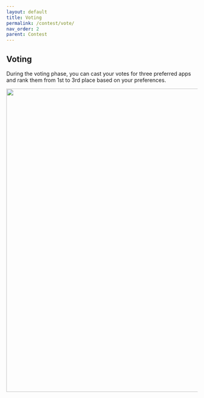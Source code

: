 ```yaml
---
layout: default
title: Voting
permalink: /contest/vote/
nav_order: 2
parent: Contest
---
```


## Voting

During the voting phase, you can cast your votes for three preferred apps and rank them from 1st to 3rd place based on your preferences.

<img width="800" src="/assets/images/contest/8.png">
